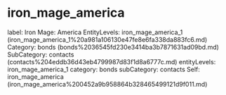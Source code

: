 # iron_mage_america

label: Iron Mage: America
EntityLevels: iron_mage_america_1 (iron_mage_america_1%20a981a106130e47fe8e6fa338da883fc6.md)
Category: bonds (bonds%2036545fd230e3414ba3b7871631ad09bd.md)
SubCategory: contacts (contacts%204eddb36d43eb4799987d83f1d8a6777c.md)
entityLevels: iron_mage_america_1
category: bonds
subCategory: contacts
Self: iron_mage_america (iron_mage_america%200452a9b958864b328465499121d9f011.md)

[](Untitled%20809864e37cfa476a9577b4b7d2d1a3e8.md)